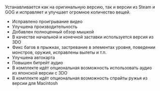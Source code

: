 Устанавливается как на оригинальную версию, так и версии из Steam и GOG и исправляет и улучшает огромное количество вещей.

* Исправлено проигрывание видео
* Улучшена производительность
* Добавлен полноценный обзор мышкой
* В качестве начальной и конечной заставки используется версия из 3DO
* Фикс багов в прыжках, застревание в элементах уровня, поведении монстров, оружия, исправлены вылеты и т.п.
* Улучшена автокарта
* Повышен битрейт аудио
* В комплекте идёт опциональная возможность использовать аудио из японской версии с 3DO
* В комплекте идёт опциональная возможность спрайты ружья из версии для Macintosh